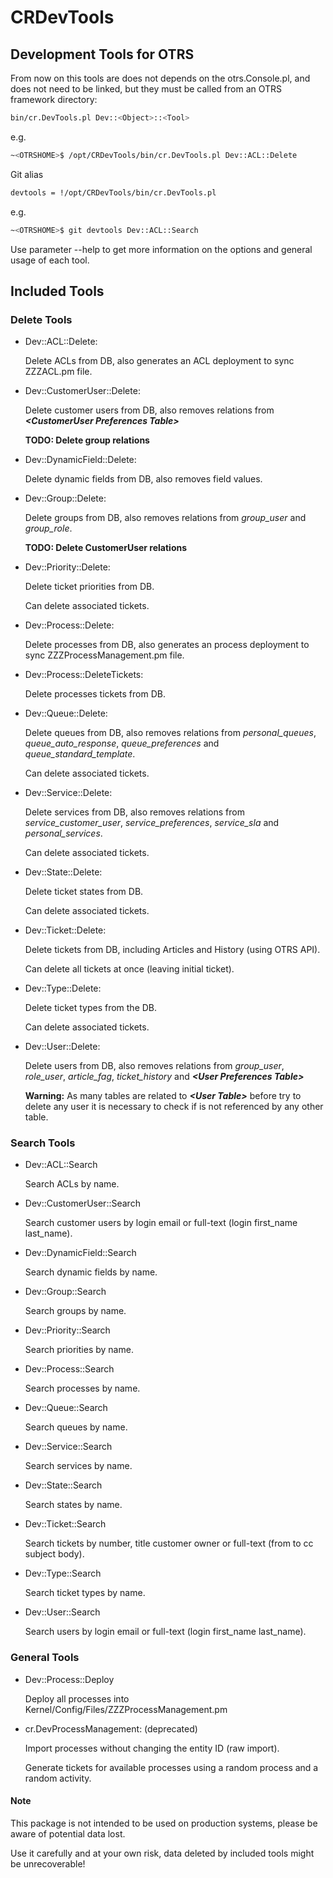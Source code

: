# CRDevTools

## Development Tools for OTRS

From now on this tools are does not depends on the otrs.Console.pl, and does not need to be linked, but they must be called from an OTRS framework directory:

```sh
bin/cr.DevTools.pl Dev::<Object>::<Tool>
```

e.g.

```sh
~<OTRSHOME>$ /opt/CRDevTools/bin/cr.DevTools.pl Dev::ACL::Delete
```

Git alias

```sh
devtools = !/opt/CRDevTools/bin/cr.DevTools.pl
```

e.g.

```sh
~<OTRSHOME>$ git devtools Dev::ACL::Search
```

Use parameter --help to get more information on the options and general usage of each tool.

## Included Tools

### Delete Tools

* Dev::ACL::Delete:

  Delete ACLs from DB, also generates an ACL deployment to sync ZZZACL.pm file.

* Dev::CustomerUser::Delete:

  Delete customer users from DB, also removes relations from **_&lt;CustomerUser Preferences Table&gt;_**

  **TODO: Delete group relations**

* Dev::DynamicField::Delete:

  Delete dynamic fields from DB, also removes field values.

* Dev::Group::Delete:

  Delete groups from DB, also removes relations from _group_user_ and _group_role_.

  **TODO: Delete CustomerUser relations**

* Dev::Priority::Delete:

  Delete ticket priorities from DB.

  Can delete associated tickets.

* Dev::Process::Delete:

  Delete processes from DB, also generates an process deployment to sync ZZZProcessManagement.pm file.

* Dev::Process::DeleteTickets:

  Delete processes tickets from DB.

* Dev::Queue::Delete:

  Delete queues from DB, also removes relations from _personal_queues_, _queue_auto_response_, _queue_preferences_ and _queue_standard_template_.

  Can delete associated tickets.

* Dev::Service::Delete:

  Delete services from DB, also removes relations from _service_customer_user_, _service_preferences_, _service_sla_ and _personal_services_.

  Can delete associated tickets.

* Dev::State::Delete:

  Delete ticket states from DB.

  Can delete associated tickets.

* Dev::Ticket::Delete:

   Delete tickets from DB, including Articles and History (using OTRS API).

   Can delete all tickets at once (leaving initial ticket).

* Dev::Type::Delete:

   Delete ticket types from the DB.

   Can delete associated tickets.

* Dev::User::Delete:

  Delete users from DB, also removes relations from _group_user_, _role_user_, _article_fag_, _ticket_history_ and **_&lt;User Preferences Table&gt;_**

  **Warning:** As many tables are related to **_&lt;User Table&gt;_** before try to delete any user it is necessary to check if is not referenced by any other table.

### Search Tools

* Dev::ACL::Search

  Search ACLs by name.

* Dev::CustomerUser::Search

  Search customer users by login email or full-text (login first_name last_name).

* Dev::DynamicField::Search

  Search dynamic fields by name.

* Dev::Group::Search

  Search groups by name.

* Dev::Priority::Search

  Search priorities by name.

* Dev::Process::Search

  Search processes by name.

* Dev::Queue::Search

  Search queues by name.

* Dev::Service::Search

  Search services by name.

* Dev::State::Search

  Search states by name.

* Dev::Ticket::Search

  Search tickets by number, title customer owner or full-text (from to cc subject body).

* Dev::Type::Search

  Search ticket types by name.

* Dev::User::Search

  Search users by login email or full-text (login first_name last_name).

### General Tools

* Dev::Process::Deploy

  Deploy all processes into Kernel/Config/Files/ZZZProcessManagement.pm

* cr.DevProcessManagement: (deprecated)

   Import processes without changing the entity ID (raw import).

   Generate tickets for available processes using a random process and a random activity.

#### Note

This package is not intended to be used on production systems, please be aware of potential data lost.

Use it carefully and at your own risk, data deleted by included tools might be unrecoverable!
